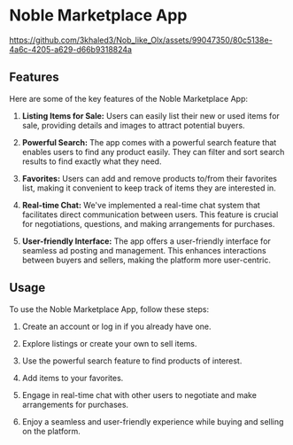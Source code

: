# Noble Marketplace App
https://github.com/3khaled3/Nob_like_Olx/assets/99047350/80c5138e-4a6c-4205-a629-d66b9318824a


## Features

Here are some of the key features of the Noble Marketplace App:

1. **Listing Items for Sale:** Users can easily list their new or used items for sale, providing details and images to attract potential buyers.

2. **Powerful Search:** The app comes with a powerful search feature that enables users to find any product easily. They can filter and sort search results to find exactly what they need.

3. **Favorites:** Users can add and remove products to/from their favorites list, making it convenient to keep track of items they are interested in.

4. **Real-time Chat:** We've implemented a real-time chat system that facilitates direct communication between users. This feature is crucial for negotiations, questions, and making arrangements for purchases.

5. **User-friendly Interface:** The app offers a user-friendly interface for seamless ad posting and management. This enhances interactions between buyers and sellers, making the platform more user-centric.



## Usage

To use the Noble Marketplace App, follow these steps:

1. Create an account or log in if you already have one.

2. Explore listings or create your own to sell items.

3. Use the powerful search feature to find products of interest.

4. Add items to your favorites.

5. Engage in real-time chat with other users to negotiate and make arrangements for purchases.

6. Enjoy a seamless and user-friendly experience while buying and selling on the platform.
